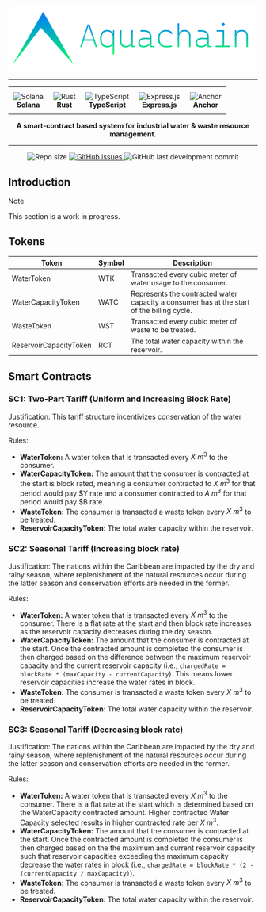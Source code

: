 ![Aquachain Logo](Aquachain.png)

-----

<div align="center">
  <table style="border-collapse: collapse; border: none; text-align: center;">
    <tr>
      <td style="padding: 10px; text-align: center;">
        <img src="https://solana.com/src/img/branding/solanaLogoMark.png" alt="Solana" style="width:48px; height:48px;"><br>
        <b>Solana</b>
      </td>
      <td style="padding: 10px; text-align: center;">
        <img src="https://vectorified.com/images/rust-icon-15.png" alt="Rust" style="width:48px; height:48px;"><br>
        <b>Rust</b>
      </td>
      <td style="padding: 10px; text-align: center;">
        <img src="https://img.icons8.com/color/48/typescript.png" alt="TypeScript" style="width:48px; height:48px;"><br>
        <b>TypeScript</b>
      </td>
      <td style="padding: 10px; text-align: center;">
        <img src="https://nodejs.org/static/logos/jsIconGreen.svg" alt="Express.js" style="width:48px; height:48px;"><br>
        <b>Express.js</b>
      </td>
      <td style="padding: 10px; text-align: center;">
        <img src="https://www.anchor-lang.com/_next/image?url=%2Flogo.png&w=48&q=100" alt="Anchor" style="width:48px; height:48px;"><br>
        <b>Anchor</b>
      </td>
    </tr>
  </table>
</div>


<p align = "center">
<b>A smart-contract based system for industrial water & waste resource management.</b>
</p>

-----

<p align="center">
  <img src="https://img.shields.io/github/repo-size/intelligent-systems-lab-org/Aquachain?style=for-the-badge&color=green&logo=github" alt="Repo size">
  <a href="https://github.com/intelligent-systems-lab-org/Aquachain/issues">
    <img src="https://img.shields.io/github/issues/intelligent-systems-lab-org/Aquachain?style=for-the-badge&logo=github" alt="GitHub issues">
  </a>
  <img src="https://img.shields.io/github/last-commit/intelligent-systems-lab-org/Aquachain/main?style=for-the-badge&logo=github"
  alt="GitHub last development commit">
</p>

## Introduction

> [!NOTE]  
> This section is a work in progress.

## Tokens

| Token | Symbol | Description |
|---|---|---|
| WaterToken | WTK | Transacted every cubic meter of water usage to the consumer. |
| WaterCapacityToken | WATC | Represents the contracted water capacity a consumer has at the start of the billing cycle. |
| WasteToken | WST | Transacted every cubic meter of waste to be treated. |
| ReservoirCapacityToken | RCT | The total water capacity within the reservoir. |

## Smart Contracts

### SC1: Two-Part Tariff (Uniform and Increasing Block Rate)
Justification: This tariff structure incentivizes conservation of the water resource.

Rules: 	
- **WaterToken:** A water token that is transacted every $X\ m^3$ to the consumer.
- **WaterCapacityToken:** The amount that the consumer is contracted at the start is block rated, meaning a consumer contracted to $X \ m^3$ for that period would pay $Y rate and a consumer contracted to $A \ m^3$ for that period would pay $B rate.
- **WasteToken:** The consumer is transacted a waste token every $X \ m^3$ to be treated.
- **ReservoirCapacityToken:** The total water capacity within the reservoir.


### SC2: Seasonal Tariff (Increasing block rate)
Justification: The nations within the Caribbean are impacted by the dry and rainy season, where replenishment of the natural resources occur during the latter season and conservation efforts are needed in the former.

Rules: 	
- **WaterToken:** A water token that is transacted every $X \ m^3$ to the consumer. There is a flat rate at the start and then block rate increases as the reservoir capacity decreases during the dry season.
- **WaterCapacityToken:** The amount that the consumer is contracted at the start. Once the contracted amount is completed the consumer is then charged based on the difference between the maximum reservoir capacity and the current reservoir capacity (i.e., `chargedRate = blockRate * (maxCapacity - currentCapacity`). This means lower reservoir capacities increase the water rates in block.
- **WasteToken:** The consumer is transacted a waste token every $X \ m^3$ to be treated.
- **ReservoirCapacityToken:** The total water capacity within the reservoir.

### SC3: Seasonal Tariff (Decreasing block rate)
Justification: The nations within the Caribbean are impacted by the dry and rainy season, where replenishment of the natural resources occur during the latter season and conservation efforts are needed in the former.

Rules: 	
- **WaterToken:** A water token that is transacted every $X \ m^3$ to the consumer. There is a flat rate at the start which is determined based on the WaterCapacity contracted amount. Higher contracted Water Capacity selected results in higher contracted rate per $X \ m^3$.
- **WaterCapacityToken:** The amount that the consumer is contracted at the start. Once the contracted amount is completed the consumer is then charged based on the the maximum and current reservoir capacity such that reservoir capacities exceeding the maximum capacity decrease the water rates in block (i.e., `chargedRate = blockRate * (2 - (currentCapacity / maxCapacity)`). 
- **WasteToken:** The consumer is transacted a waste token every $X\ m^3$ to be treated.
- **ReservoirCapacityToken:** The total water capacity within the reservoir.